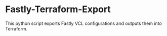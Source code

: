 # Fastly-Terraform-Export
This python script exports Fastly VCL configurations and outputs them into Terraform.
